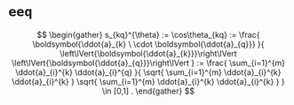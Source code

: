 
# `eeq`

$$
\begin{gather}
s_{kq}^{\theta} := 
\cos\theta_{kq} := 
\frac{
    \boldsymbol{\ddot{a}_{k} \ \cdot \boldsymbol{\ddot{a}_{q}}}
}{
    \left\lVert{\boldsymbol{\ddot{a}_{k}}}\right\lVert
    \left\lVert{\boldsymbol{\ddot{a}_{q}}}\right\lVert
}
:=
\frac{
    \sum_{i=1}^{m} \ddot{a}_{i}^{k} \ddot{a}_{i}^{q}
}{
    \sqrt{
        \sum_{i=1}^{m} \ddot{a}_{i}^{k} \ddot{a}_{i}^{k}
    }
    \sqrt{
        \sum_{i=1}^{m} \ddot{a}_{i}^{k} \ddot{a}_{i}^{k}
    }
}
\in
[0,1]
.
\end{gather}
$$
